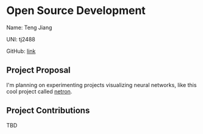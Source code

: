 # Open Source Development

Name: Teng Jiang

UNI: tj2488

GitHub: [link](https://github.com/tengjiang)

## Project Proposal
I'm planning on experimenting projects visualizing neural networks, like this cool project called [netron](https://github.com/lutzroeder/netron).

## Project Contributions
TBD
